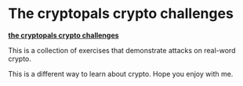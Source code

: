# The cryptopals crypto challenges

**[the cryptopals crypto challenges](https://cryptopals.com/)**

This is a collection of exercises that demonstrate attacks on real-word crypto.

This is a different way to learn about crypto. Hope you enjoy with me.